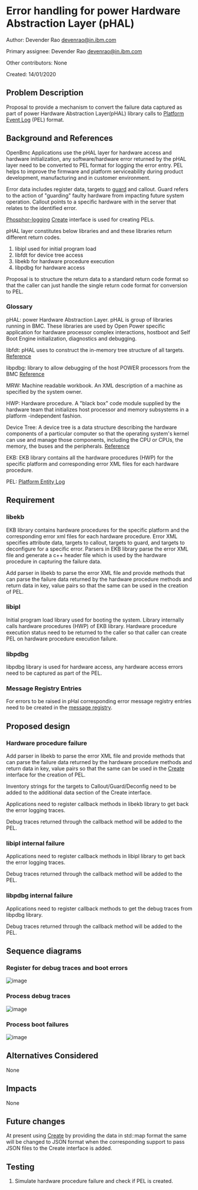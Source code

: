 # Error handling for power Hardware Abstraction Layer (pHAL)

Author:
Devender Rao <devenrao@in.ibm.com> <devenrao>

Primary assignee:
Devender Rao <devenrao@in.ibm.com> <devenrao>

Other contributors:
None

Created:
14/01/2020

## Problem Description
Proposal to provide a mechanism to convert the failure data captured as part
of power Hardware Abstraction Layer(pHAL) library calls to
[Platform Event Log][1] (PEL) format.

## Background and References
OpenBmc Applications use the pHAL layer for hardware access and hardware
initialization, any software/hardware error returned by the pHAL layer need
to be converted to PEL format for logging the error entry. PEL helps to
improve the firmware and platform serviceability during product development,
manufacturing and in customer environment.

Error data includes register data, targets to [guard][2] and callout.
Guard refers to the action of "guarding" faulty hardware from impacting
future system operation. Callout points to a specific hardware with in the
server that relates to the identified error.

[Phosphor-logging][3] [Create][4] interface is used for creating PELs.

pHAL layer constitutes below libraries and and these libraries return
different return codes.
1. libipl used for initial program load
2. libfdt for device tree access
3. libekb for hardware procedure execution
4. libpdbg for hardware access

Proposal is to structure the return data to a standard return code format so
that the caller can just handle the single return code format for conversion
to PEL.

### Glossary
pHAL: power Hardware Abstraction Layer. pHAL is group of libraries running
in BMC. These libraries are used by Open Power specific application for 
hardware processor complex interactions, hostboot and Self Boot Engine
initialization, diagnostics and debugging.

libfdt: pHAL uses to construct the in-memory tree structure of all targets.
[Reference][5]

libpdbg: library to allow debugging of the host POWER processors from the BMC
[Reference][6]

MRW: Machine readable workbook. An XML description of a machine as specified
by the system owner.

HWP: Hardware procedure. A "black box" code module supplied by the hardware
team that initializes host processor and memory subsystems in a platform
-independent fashion.

Device Tree: A device tree is a data structure describing the hardware
components of a particular computer so that the operating system's kernel can
use and manage those components, including the CPU or CPUs, the memory, the
buses and the peripherals. [Reference][7]

EKB: EKB library contains all the hardware procedures (HWP) for the specific
platform and corresponding error XML files for each hardware procedure.

PEL: [Platform Entity Log][1]

## Requirement
### libekb
EKB library contains hardware procedures for the specific platform and the
corresponding error xml files for each hardware procedure. Error XML specifies
attribute data, targets to callout, targets to guard, and targets to
deconfigure for a specific error. Parsers in EKB library parse the error XML
file and generate a c++ header file which is used by the hardware procedure
in capturing the failure data.

Add parser in libekb to parse the error XML file and provide methods that can
parse the failure data returned by the hardware procedure methods and return
data in key, value pairs so that the same can be used in the creation of PEL.

### libipl
Initial program load library used for booting the system. Library internally
calls hardware procedures (HWP) of EKB library. Hardware procedure execution
status need to be returned to the caller so that caller can create PEL on
hardware procedure execution failure.

### libpdbg
libpdbg library is used for hardware access, any hardware access errors need
to be captured as part of the PEL.


### Message Registry Entries
For errors to be raised in pHal corresponding error message registry entries
need to be created in the [message registry][8].

## Proposed design
### Hardware procedure failure
Add parser in libekb to parse the error XML file and provide methods that can
parse the failure data returned by the hardware procedure methods and return
data in key, value pairs so that the same can be used in the [Create][4]
interface for the creation of PEL.

Inventory strings for the targets to Callout/Guard/Deconfig need to be added
to the additional data section of the Create interface.

Applications need to register callback methods in libekb library to get back the
error logging traces.

Debug traces returned through the callback method will be added to the PEL.


### libipl internal failure
Applications need to register callback methods in libipl library to get back the
error logging traces.

Debug traces returned through the callback method will be added to the PEL.

### libpdbg internal failure
Applications need to register callback methods to get the debug traces from
libpdbg library.

Debug traces returned through the callback method will be added to the PEL.

## Sequence diagrams
### Register for debug traces and boot errors
![image](https://user-images.githubusercontent.com/26330444/76838214-e4e7dc80-6859-11ea-818c-031bf5a191d6.png)

### Process debug traces
![image](https://user-images.githubusercontent.com/26330444/76838355-152f7b00-685a-11ea-9975-4091ae1064cc.png)

### Process boot failures
![image](https://user-images.githubusercontent.com/26330444/76838503-3a23ee00-685a-11ea-9f2a-559e233b408f.png)

## Alternatives Considered
None

## Impacts
None

## Future changes
At present using [Create][4] by providing the data in std::map format the same
will be changed to JSON format when the corresponding support to pass JSON files
to the Create interface is added.

## Testing
1. Simulate hardware procedure failure and check if PEL is created.

[1]: (https://github.com/openbmc/phosphor-logging/blob/master/extensions/openpower-pels/README.md)
[2]: (https://gerrit.openbmc-project.xyz/#/c/openbmc/docs/+/27804/2/designs/gard_on_bmc.md)
[3]: (https://github.com/openbmc/phosphor-logging)
[4]: (https://github.com/openbmc/phosphor-dbus-interfaces/blob/master/xyz/openbmc_project/Logging/Create.interface.yaml)
[5]: (https://github.com/dgibson/dtc)
[6]: (https://github.com/open-power/pdbg)
[7]: (https://elinux.org/Device_Tree_Reference)
[8]: (https://github.com/openbmc/phosphor-logging/blob/master/extensions/openpower-pels/registry/message_registry.json)
